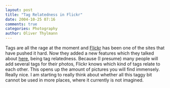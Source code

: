 ```yaml
---
layout: post
title: "Tag Relatedness in Flickr"
date: 2004-10-25 07:16
comments: true
categories: Photography
author: Oliver Thylmann
---
```



Tags are all the rage at the moment and [Flickr](http://www.flickr.com/) has been one of the sites that have pushed it hard. Now they added a new features which they talked about [here](http://blog.flickr.com/flickrblog/2004/10/new_features_ta.html), being tag relatedness. Because (I presume) many people will add several tags for their photos, Flickr knows which kind of tags relate to each other.  This opens up the amount of pictures you will find immensely. Really nice. I am starting to really think about whether all this taggy bit cannot be used in more places, where it currently is not imagined.


